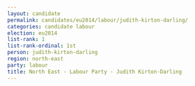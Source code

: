 ```yaml
---
layout: candidate
permalink: candidates/eu2014/labour/judith-kirton-darling/
categories: candidate labour
election: eu2014
list-rank: 1
list-rank-ordinal: 1st
person: judith-kirton-darling
region: north-east
party: labour
title: North East - Labour Party - Judith Kirton-Darling
---
```

